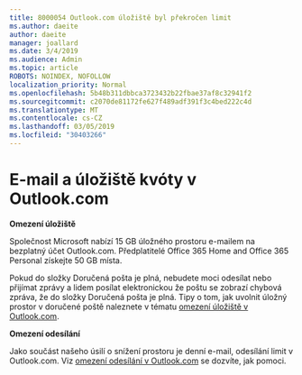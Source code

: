 ```yaml
---
title: 8000054 Outlook.com úložiště byl překročen limit
ms.author: daeite
author: daeite
manager: joallard
ms.date: 3/4/2019
ms.audience: Admin
ms.topic: article
ROBOTS: NOINDEX, NOFOLLOW
localization_priority: Normal
ms.openlocfilehash: 5b48b311dbbca3723432b22fbae37af8c32941f2
ms.sourcegitcommit: c2070de81172fe627f489adf391f3c4bed222c4d
ms.translationtype: MT
ms.contentlocale: cs-CZ
ms.lasthandoff: 03/05/2019
ms.locfileid: "30403266"
---
```

# <a name="email-and-storage-quota-in-outlookcom"></a>E-mail a úložiště kvóty v Outlook.com

**Omezení úložiště**

Společnost Microsoft nabízí 15 GB úložného prostoru e-mailem na bezplatný účet Outlook.com. Předplatitelé Office 365 Home and Office 365 Personal získejte 50 GB místa.
  
Pokud do složky Doručená pošta je plná, nebudete moci odesílat nebo přijímat zprávy a lidem posílat elektronickou že poštu se zobrazí chybová zpráva, že do složky Doručená pošta je plná. Tipy o tom, jak uvolnit úložný prostor v doručené poště naleznete v tématu [omezení úložiště v Outlook.com](https://go.microsoft.com/fwlink/p/?linkid=2001900&amp;clcid=0x409).

**Omezení odesílání**

Jako součást našeho úsilí o snížení prostoru je denní e-mail, odesílání limit v Outlook.com. Viz [omezení odesílání v Outlook.com](https://support.office.com/article/279ee200-594c-40f0-9ec8-bb6af7735c2e) se dozvíte, jak pomoci.